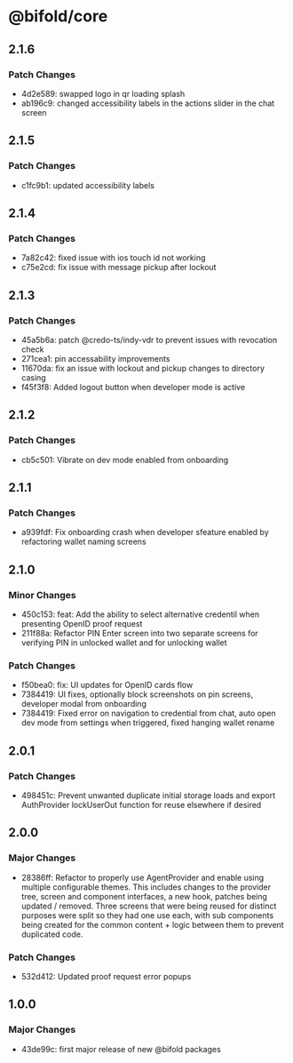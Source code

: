 # @bifold/core

## 2.1.6

### Patch Changes

- 4d2e589: swapped logo in qr loading splash
- ab196c9: changed accessibility labels in the actions slider in the chat screen

## 2.1.5

### Patch Changes

- c1fc9b1: updated accessibility labels

## 2.1.4

### Patch Changes

- 7a82c42: fixed issue with ios touch id not working
- c75e2cd: fix issue with message pickup after lockout

## 2.1.3

### Patch Changes

- 45a5b6a: patch @credo-ts/indy-vdr to prevent issues with revocation check
- 271cea1: pin accessability improvements
- 11670da: fix an issue with lockout and pickup changes to directory casing
- f45f3f8: Added logout button when developer mode is active

## 2.1.2

### Patch Changes

- cb5c501: Vibrate on dev mode enabled from onboarding

## 2.1.1

### Patch Changes

- a939fdf: Fix onboarding crash when developer sfeature enabled by refactoring wallet naming screens

## 2.1.0

### Minor Changes

- 450c153: feat: Add the ability to select alternative credentil when presenting OpenID proof request
- 211f88a: Refactor PIN Enter screen into two separate screens for verifying PIN in unlocked wallet and for unlocking wallet

### Patch Changes

- f50bea0: fix: UI updates for OpenID cards flow
- 7384419: UI fixes, optionally block screenshots on pin screens, developer modal from onboarding
- 7384419: Fixed error on navigation to credential from chat, auto open dev mode from settings when triggered, fixed hanging wallet rename

## 2.0.1

### Patch Changes

- 498451c: Prevent unwanted duplicate initial storage loads and export AuthProvider lockUserOut function for reuse elsewhere if desired

## 2.0.0

### Major Changes

- 28386ff: Refactor to properly use AgentProvider and enable using multiple configurable themes. This includes changes to the provider tree, screen and component interfaces, a new hook, patches being updated / removed. Three screens that were being reused for distinct purposes were split so they had one use each, with sub components being created for the common content + logic between them to prevent duplicated code.

### Patch Changes

- 532d412: Updated proof request error popups

## 1.0.0

### Major Changes

- 43de99c: first major release of new @bifold packages
